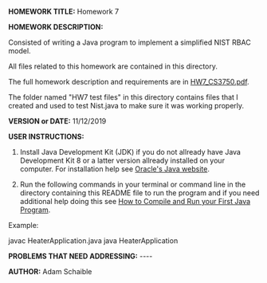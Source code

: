 **HOMEWORK TITLE:** Homework 7

**HOMEWORK DESCRIPTION:**

Consisted of writing a Java program to implement a simplified NIST RBAC model.

All files related to this homework are contained in this directory.

The full homework description and requirements are in [HW7_CS3750.pdf](https://github.com/AdamSchaible/MSU_Denver/blob/master/CS%203750%20Computer%20%26%20Network%20Security%20(Fall%202019)/HW%207/HW7_CS3750.pdf).

The folder named "HW7 test files" in this directory contains files that I created and used to test Nist.java to make sure it was working properly.

**VERSION or DATE:** 11/12/2019

**USER INSTRUCTIONS:** 

1) Install Java Development Kit (JDK) if you do not allready have Java Development Kit 8 or a latter version allready installed on your computer. For installation help see [Oracle's Java website](https://www.oracle.com/java/technologies/javase-downloads.html).

2) Run the following commands in your terminal or command line in the directory containing this README file to run the program and if you need additional help doing this see [How to Compile and Run your First Java Program](https://beginnersbook.com/2013/05/first-java-program/).

Example:

javac HeaterApplication.java
java HeaterApplication

**PROBLEMS THAT NEED ADDRESSING:** ----

**AUTHOR:** Adam Schaible